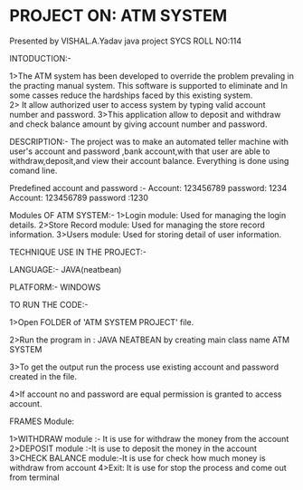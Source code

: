 #                        PROJECT ON: ATM SYSTEM

Presented by VISHAL.A.Yadav
java project
SYCS
ROLL NO:114

INTODUCTION:-

1>The ATM system has been developed to override the problem prevaling in the practing manual system.
     This software is supported to eliminate and In some casses reduce the hardships faced by this existing system.   
2> It allow  authorized user to access system by typing valid account number and password.
3>This application allow to deposit and withdraw and check balance amount by giving account number and password.

DESCRIPTION:-
              The project was to make  an automated teller machine with  user's account 
and password ,bank account,with that user are able to withdraw,deposit,and view their account balance.
Everything is done using comand line.

Predefined account and password :-
Account: 123456789 password: 1234
Account:  123456789 password :1230    

Modules OF ATM SYSTEM:-
             1>Login module: Used for managing the login details.
             2>Store Record module: Used for managing the store record information.
             3>Users module: Used for storing detail of user information. 
 
TECHNIQUE USE IN THE PROJECT:-

LANGUAGE:-
          JAVA(neatbean)

PLATFORM:-
           WINDOWS 
                   

TO RUN THE CODE:-

1>Open FOLDER of 'ATM SYSTEM PROJECT' file. 

2>Run the program in : JAVA NEATBEAN by creating main class name ATM SYSTEM

3>To get the output run the process use existing account and password created in the file. 

4>If account no and password are equal permission  is granted to access account.

FRAMES Module:

1>WITHDRAW module :- It is use for withdraw the money from the account 
2>DEPOSIT module :-It is use to deposit the money in the account 
3>CHECK BALANCE module:-It is use for check how much money is withdraw from account 
4>Exit: It is use for stop the process and come out from terminal

